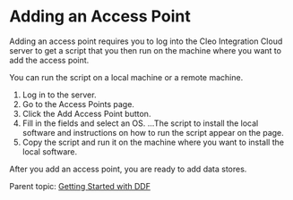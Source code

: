 # Adding an Access Point

Adding an access point requires you to log into the Cleo Integration Cloud server to get a script that you then run on the machine where you want to add the access point.

You can run the script on a local machine or a remote machine.

1. Log in to the server.
2. Go to the Access Points page.
3. Click the Add Access Point button. 
4. Fill in the fields and select an OS.
...The script to install the local software and instructions on how to run the script appear on the page.
5. Copy the script and run it on the machine where you want to install the local software.

After you add an access point, you are ready to add data stores.

Parent topic: [Getting Started with DDF](../assets/DDF_GettingStarted.html)
